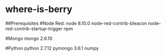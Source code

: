 # where-is-berry

##Prerequisites
#Node Red:
node 8.10.0
node-red-contrib-bleacon
node-red-contrib-startup-trigger
npm

#Mongo
mongo 2.6.10

#Python
python 2.7.12
pymongo 3.6.1
numpy
